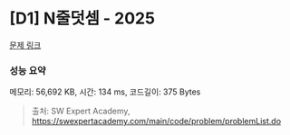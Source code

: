 # [D1] N줄덧셈 - 2025 

[문제 링크](https://swexpertacademy.com/main/code/problem/problemDetail.do?contestProbId=AV5QFZtaAscDFAUq) 

### 성능 요약

메모리: 56,692 KB, 시간: 134 ms, 코드길이: 375 Bytes



> 출처: SW Expert Academy, https://swexpertacademy.com/main/code/problem/problemList.do